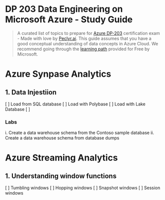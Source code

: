 # DP 203 Data Engineering on Microsoft Azure - Study Guide
> A curated list of topics to prepare for [Azure DP-203](https://learn.microsoft.com/en-us/certifications/exams/dp-203/) certification exam - Made with love by [Peclyr.ai](). This guide assumes that you have a good conceptual understanding of data concepts in Azure Cloud. We recommend going through the [learning path](https://learn.microsoft.com/en-us/certifications/azure-data-engineer/) provided for Free by Microsoft.


# Azure Synpase Analytics

## 1. Data Injestiion

[ ] Load from SQL database
[ ] Load with Polybase
[ ] Load with Lake Database
[ ] 

### Labs

i. Create a data warehouse schema from the Contoso sample database
ii. Create a data warehouse schema from database dumps


# Azure Streaming Analytics

## 1. Understanding window functions

[ ] Tumbling windows
[ ] Hopping windows
[ ] Snapshot windows
[ ] Session windows

